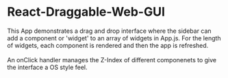 # React-Draggable-Web-GUI
This App demonstrates a drag and drop interface where the sidebar can add a component or 'widget' to an array of widgets in App.js. For the length of widgets, each component is rendered and then the app is refreshed.<br></br>
An onClick handler manages the Z-Index of different componenets to give the interface a OS style feel.
<img source="https://raw.githubusercontent.com/mikeck1/React-Draggable-Web-GUI/master/reactdraggableExamplePhoto.png">
